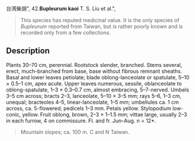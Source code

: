 台湾柴胡",
42.**Bupleurum kaoi** T. S. Liu et al.",

> This species has reputed medicinal value. It is the only species of *Bupleurum* reported from Taiwan, but is rather poorly known and is recorded only from a few collections.

## Description
Plants 30–70 cm, perennial. Rootstock slender, branched. Stems several, erect, much-branched from base, base without fibrous remnant sheaths. Basal and lower leaves petiolate; blade oblong-lanceolate or spatulate, 5–10 × 0.5–1 cm, apex acute. Upper leaves numerous, sessile, oblanceolate to oblong-spatulate, 1–3 × 0.3–0.7 cm, almost embracing, 5–7-nerved. Umbels 3–5 cm across; bracts 2–3, lanceolate, 5–10 × 3–5 mm; rays 5–6, 1–3 cm, unequal; bracteoles 4–5, linear-lanceolate, 1–5 mm; umbellules ca. 1 cm across, ca. 5-flowered; pedicels 1–3 mm. Petals yellow. Stylopodium low-conic, yellow. Fruit oblong, brown, 2–3 × 1–1.5 mm; vittae large, usually 2–3 in each furrow, 4 on commissure. Fl. and fr. Jun–Aug. n = 12*.

> Mountain slopes; ca. 100 m. C and N Taiwan.
